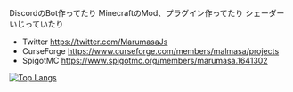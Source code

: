 DiscordのBot作ってたり
MinecraftのMod、プラグイン作ってたり
シェーダー いじっていたり

* Twitter https://twitter.com/MarumasaJs
* CurseForge https://www.curseforge.com/members/malmasa/projects
* SpigotMC https://www.spigotmc.org/members/marumasa.1641302

[![Top Langs](https://github-readme-stats.marumasa.dev/api/top-langs/?username=malken21&langs_count=20&layout=compact&theme=transparent&locale=ja)](https://github.com/anuraghazra/github-readme-stats)
